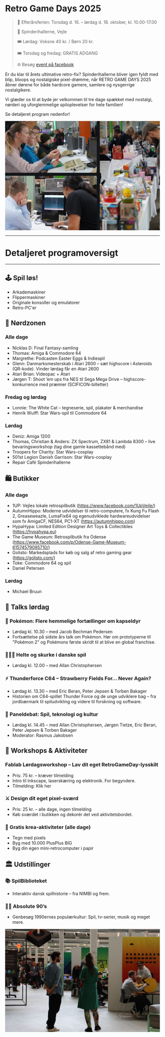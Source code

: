 <!-- BEGIN ARISE ------------------------------
Title:: "Spilkultur, historie og fællesskaber"

Author:: "Fablab Spinderihallerne, Vejle Museerne og Vejle Bibliotekerne"
Description:: "Retro Game Days er en fejring af spilkultur, historie og fællesskaber i uge 42: oplev nostalgi og nørderi når du hører lyden af de gamle maskiner"
Language:: "da"
Thumbnail:: "joystick-150x150.png"
Published Date:: "2025-06-17"
Modified Date:: "2025-10-03"

content_header:: "false"
rss_hide:: "true"
---- END ARISE \\ DO NOT MODIFY THIS LINE ---->

# Retro Game Days 2025

>📅  Efterårsferien: Torsdag d. 16. – lørdag d. 18. oktober, kl. 10.00-17.00 
>
>📍  Spinderihallerne, Vejle
>
>🎟️  Lørdag: Voksne 40 kr. / Børn 20 kr. 
>
>🎟️  Torsdag og fredag: GRATIS ADGANG
>
>🌐  Besøg [event på facebook](https://www.facebook.com/events/727221046554171)

Er du klar til årets ultimative retro-fix? Spinderihallerne bliver igen fyldt med blip, bloops og nostalgiske pixel-drømme, når RETRO GAME DAYS 2025 åbner dørene for både hardcore gamere, samlere og nysgerrige nostalgikere.

Vi glæder os til at byde jer velkommen til tre dage spækket med nostalgi, nørderi og uforglemmelige spiloplevelser for hele familien!

Se detaljeret program nedenfor!

![Stemningsbilleder fra Retro Game Days: der bliver spillet Amiga, Spectrum og kigget på figurer til salg](RGD-stemning-02.jpg)

---

# Detaljeret programoversigt 

---

## 🕹️ Spil løs!
* Arkademaskiner 
* Flippermaskiner 
* Originale konsoller og emulatorer 
* Retro-PC'er 

## 💎 Nørdzonen
### Alle dage 
* Nicklas D: Final Fantasy-samling 
* Thomas: Amiga & Commodore 64 
* Margrethe: Podcasten Easter Eggs & Indiespil 
* Glenn: Danmarksmesterskab i Atari 2600 – sæt highscore i Asteroids (QR-kode). Vinder lørdag får en Atari 2600 
* Atari Brian: Videopac + Atari 
* Jørgen T: Shoot ’em ups fra NES til Sega Mega Drive – highscore-konkurrence med præmier (SCIFICON-billetter)

### Fredag og lørdag 
* Lonnie: The White Cat – tegneserie, spil, plakater & merchandise 
* Henrik Wulff: Star Wars-spil til Commodore 64 

### Lørdag
* Deniz: Amiga 1200 
* Thomas, Christian & Anders: ZX Spectrum, ZX81 & Lambda 8300 – live bevaringsworkshop (tag dine gamle kassettebånd med) 
* Troopers for Charity: Star Wars-cosplay 
* 501st Legion Danish Garrison: Star Wars-cosplay 
* Repair Café Spinderihallerne 

## 🛍️ Butikker
### Alle dage 
* 1UP: Vejles lokale retrospilbutik (https://www.facebook.com/1UpVejle/) 
* AutumnHippo: Moderne udvidelser til retro-computere, fx Kung Fu Flash 2, Greaseweazle, LumaFix64 og egenudviklede hardwareudvidelser som fx AmigaCF, NES64, PC1-XT (https://autumnhippo.com) 
* HypaHypa: Limited Edition Designer Art Toys & Collectibles (https://hypahypa.eu) 
* The Game Museum: Retrospilbutik fra Odense (https://www.facebook.com/p/Odense-Game-Museum-61574579095710/)
* Golisto: Markedsplads for køb og salg af retro gaming gear (https://golisto.com/)
* Toke: Commodore 64 og spil 
* Daniel Petersen

### Lørdag 
* Michael Bruun 

## 💬 Talks lørdag
### 🦋 Pokémon: Flere hemmelige fortællinger om kapseldyr
* Lørdag kl. 10.30 – med Jacob Bechman Pedersen 
* Fortsættelse på sidste års talk om Pokémon. Hør om prototyperne til "Pokémon 2" og Pokémons første skridt til at blive en global franchise. 

### 🦸🏽‍♀️ Helte og skurke i danske spil
* Lørdag kl. 12.00 – med Allan Christophersen 

### ⚡ Thunderforce C64 – Strawberry Fields For… Never Again?
* Lørdag kl. 13.30 – med Eric Beran, Peter Jepsen & Torben Bakager 
* Historien om C64-spillet Thunder Force og de unge udviklere bag – fra jordbærmark til spiludvikling og videre til forskning og software. 

### 🦜 Paneldebat: Spil, teknologi og kultur
* Lørdag kl. 14.45 – med Allan Christophersen, Jørgen Tietze, Eric Beran, Peter Jepsen & Torben Bakager 
* Moderator: Rasmus Jakobsen 

## 🧰 Workshops & Aktiviteter
### Fablab Lørdagsworkshop – Lav dit eget RetroGameDay-lysskilt 
* Pris: 75 kr. – kræver tilmelding 
* Intro til Inkscape, laserskæring og elektronik. For begyndere. 
* Tilmelding: Klik her 

### ⚔️ Design dit eget pixel-sværd
* Pris: 25 kr. – alle dage, ingen tilmelding 
* Køb sværdet i butikken og dekorér det ved aktivitetsbordet. 

### 🎨 Gratis krea-aktiviteter (alle dage)
* Tegn med pixels 
* Byg med 10.000 PlusPlus BIG 
* Byg din egen mini-retrocomputer i papir 

## 🏛 Udstillinger
### 📚 SpilBiblioteket
* Interaktiv dansk spilhistorie – fra NIMBI og frem. 

### 💃🏽 Absolute 90’s
* Genbesøg 1990ernes populærkultur: Spil, tv-serier, musik og meget mere. 

![Aktivitet i Spinderiet til Retro Game Days 2024](RGD-stemning-01.jpg)
